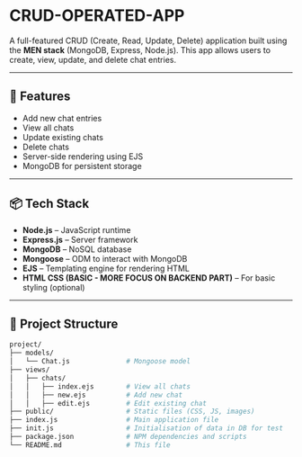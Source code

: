 # CRUD-OPERATED-APP

A full-featured CRUD (Create, Read, Update, Delete) application built using the **MEN stack** (MongoDB, Express, Node.js). This app allows users to create, view, update, and delete chat entries.

---

## 🚀 Features

- Add new chat entries
- View all chats
- Update existing chats
- Delete chats 
- Server-side rendering using EJS
- MongoDB for persistent storage

---

## 📦 Tech Stack

- **Node.js** – JavaScript runtime
- **Express.js** – Server framework
- **MongoDB** – NoSQL database
- **Mongoose** – ODM to interact with MongoDB
- **EJS** – Templating engine for rendering HTML
- **HTML CSS (BASIC - MORE FOCUS ON BACKEND PART)** – For basic styling (optional)

---

## 📁 Project Structure

```bash
project/
├── models/
│   └── Chat.js              # Mongoose model
├── views/
│   ├── chats/
│   │   ├── index.ejs        # View all chats
│   │   ├── new.ejs          # Add new chat
│   │   ├── edit.ejs         # Edit existing chat
├── public/                  # Static files (CSS, JS, images)
├── index.js                 # Main application file
├── init.js                  # Initialisation of data in DB for test
├── package.json             # NPM dependencies and scripts
└── README.md                # This file

